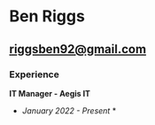 # Ben Riggs
## riggsben92@gmail.com

### Experience
**IT Manager - Aegis IT**
* *January 2022 - Present* *
